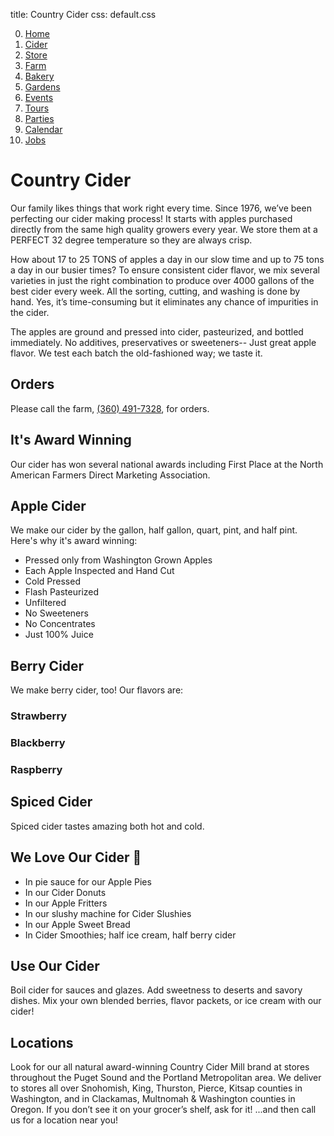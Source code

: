 title: Country Cider
css: default.css

0. [Home](index.html)
1. [Cider](cider.html)
2. [Store](store.html)
3. [Farm](farm.html)
4. [Bakery](bakery.html)
5. [Gardens](gardens.html)
6. [Events](events.html)
7. [Tours](tours.html)
8. [Parties](parties.html)
9. [Calendar](calendar.html)
10. [Jobs](jobs.html)

# Country Cider

Our family likes things that work right every time.
Since 1976, we’ve been perfecting our cider making process!
It starts with apples purchased directly from the same high quality growers every year.
We store them at a PERFECT 32 degree temperature so they are always crisp.

How about 17 to 25 TONS of apples a day in our slow time and up to 75 tons a day in our busier times?
To ensure consistent cider flavor, we mix several varieties in just the right combination to produce over 4000 gallons of the best cider every week.
All the sorting, cutting, and washing is done by hand.
Yes, it’s time-consuming but it eliminates any chance of impurities in the cider.

The apples are ground and pressed into cider, pasteurized, and bottled immediately.
No additives, preservatives or sweeteners-- Just great apple flavor.
We test each batch the old-fashioned way; we taste it.

## Orders

Please call the farm, [(360) 491-7328](tel:+1-360-491-7328), for orders.

## It's Award Winning

Our cider has won several national awards including First Place at the North American Farmers Direct Marketing Association.

## Apple Cider

We make our cider by the gallon, half gallon, quart, pint, and half pint.
Here's why it's award winning:

- Pressed only from Washington Grown Apples
- Each Apple Inspected and Hand Cut
- Cold Pressed
- Flash Pasteurized
- Unfiltered
- No Sweeteners
- No Concentrates
- Just 100% Juice

## Berry Cider

We make berry cider, too!  Our flavors are:

### Strawberry

### Blackberry

### Raspberry

## Spiced Cider

Spiced cider tastes amazing both hot and cold.

## We Love Our Cider 🥰

- In pie sauce for our Apple Pies
- In our Cider Donuts
- In our Apple Fritters
- In our slushy machine for Cider Slushies
- In our Apple Sweet Bread
- In Cider Smoothies; half ice cream, half berry cider

## Use Our Cider

Boil cider for sauces and glazes.
Add sweetness to deserts and savory dishes.
Mix your own blended berries, flavor packets, or ice cream with our cider!

## Locations

Look for our all natural award-winning Country Cider Mill brand at stores throughout the Puget Sound and the Portland Metropolitan area.
We deliver to stores all over Snohomish, King, Thurston, Pierce, Kitsap counties in Washington, and in Clackamas, Multnomah & Washington counties in Oregon.
If you don’t see it on your grocer’s shelf, ask for it!
...and then call us for a location near you!

